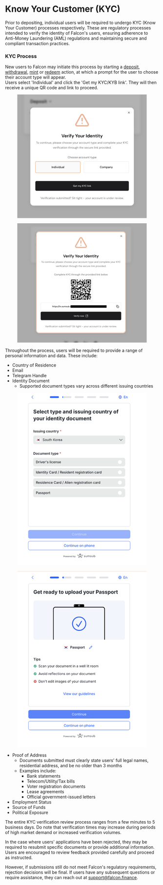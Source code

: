 # Know Your Customer (KYC)

Prior to depositing, individual users will be required to undergo KYC (Know Your Customer) processes respectively. These are regulatory processes intended to verify the identity of Falcon's users, ensuring adherence to Anti-Money Laundering (AML) regulations and maintaining secure and compliant transaction practices.

### KYC Process

New users to Falcon may initiate this process by starting a [deposit](https://app.falcon.finance/transfer/deposit), [withdrawal](https://app.falcon.finance/transfer/withdraw), [mint](https://app.falcon.finance/swap/mint) or [redeem](https://app.falcon.finance/swap/redeem) action, at which a prompt for the user to choose their account type will appear.\
Users select 'Individual' and click the 'Get my KYC/KYB link'. They will then receive a unique QR code and link to proceed.

<div><figure><img src=".gitbook/assets/1 (1).png" alt=""><figcaption></figcaption></figure> <figure><img src=".gitbook/assets/2.png" alt=""><figcaption></figcaption></figure></div>

Throughout the process, users will be required to provide a range of personal information and data. These include:

* Country of Residence
* Email
* Telegram Handle
* Identity Document&#x20;
  * Supported document types vary across different issuing countries

<div><figure><img src=".gitbook/assets/8 (1).png" alt=""><figcaption></figcaption></figure> <figure><img src=".gitbook/assets/9.png" alt=""><figcaption></figcaption></figure></div>

* Proof of Address
  * Documents submitted must clearly state users' full legal names, residential address, and be no older than 3 months
  * Examples include:
    * Bank statements
    * Telecom/Utility/Tax bills
    * Voter registration documents
    * Lease agreements
    * Official government-issued letters
* Employment Status
* Source of Funds
* Political Exposure

The entire KYC verification review process ranges from a few minutes to 5 business days. Do note that verification times may increase during periods of high market demand or increased verification volumes.

In the case where users' applications have been rejected, they may be required to resubmit specific documents or provide additional information. Users are encouraged to review feedback provided carefully and proceed as instructed.

However, if submissions still do not meet Falcon's regulatory requirements, rejection decisions will be final. If users have any subsequent questions or require assistance, they can reach out at support@falcon.finance.&#x20;
